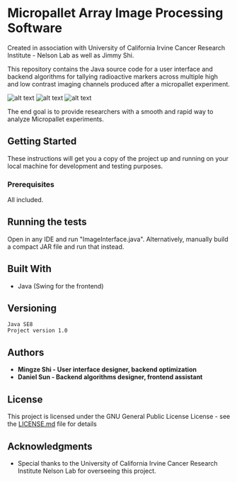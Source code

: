 
# Micropallet Array Image Processing Software
Created in association with University of California Irvine Cancer Research Institute - Nelson Lab as well as Jimmy Shi.

This repository contains the Java source code for a user interface and backend algorithms for tallying radioactive markers across multiple high and low contrast imaging channels produced after a micropallet experiment.

![alt text](https://i.imgur.com/M2zUbtw.png)
![alt text](https://i.imgur.com/NngeFEf.png)
![alt text](https://i.imgur.com/LpEK7Cd.png)

The end goal is to provide researchers with a smooth and rapid way to analyze Micropallet experiments.

## Getting Started

These instructions will get you a copy of the project up and running on your local machine for development and testing purposes.

### Prerequisites
All included.

## Running the tests
Open in any IDE and run "ImageInterface.java". Alternatively, manually build a compact JAR file and run that instead.

## Built With

* Java (Swing for the frontend)

## Versioning

```
Java SE8
Project version 1.0
```

## Authors

* **Mingze Shi - User interface designer, backend optimization** 
* **Daniel Sun - Backend algorithms designer, frontend assistant** 

## License

This project is licensed under the GNU General Public License License - see the [LICENSE.md](LICENSE.md) file for details

## Acknowledgments

* Special thanks to the University of California Irvine Cancer Research Institute Nelson Lab for overseeing this project.
